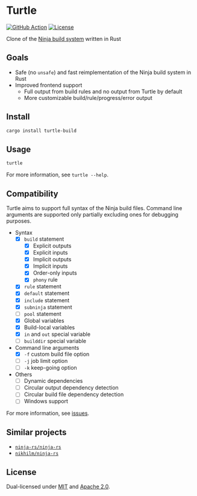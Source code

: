 # Turtle

[![GitHub Action](https://img.shields.io/github/workflow/status/raviqqe/turtle/test?style=flat-square)](https://github.com/raviqqe/turtle/actions)
[![License](https://img.shields.io/badge/license-MIT%20%2B%20Apache%202.0-yellow?style=flat-square)](#License)

Clone of the [Ninja build system](https://github.com/ninja-build/ninja) written in Rust

## Goals

- Safe (no `unsafe`) and fast reimplementation of the Ninja build system in Rust
- Improved frontend support
  - Full output from build rules and no output from Turtle by default
  - More customizable build/rule/progress/error output

## Install

```sh
cargo install turtle-build
```

## Usage

```sh
turtle
```

For more information, see `turtle --help`.

## Compatibility

Turtle aims to support full syntax of the Ninja build files. Command line arguments are supported only partially excluding ones for debugging purposes.

- Syntax
  - [x] `build` statement
    - [x] Explicit outputs
    - [x] Explicit inputs
    - [x] Implicit outputs
    - [x] Implicit inputs
    - [x] Order-only inputs
    - [x] `phony` rule
  - [x] `rule` statement
  - [x] `default` statement
  - [x] `include` statement
  - [x] `subninja` statement
  - [ ] `pool` statement
  - [x] Global variables
  - [x] Build-local variables
  - [x] `in` and `out` special variable
  - [ ] `builddir` special variable
- Command line arguments
  - [x] `-f` custom build file option
  - [ ] `-j` job limit option
  - [ ] `-k` keep-going option
- Others
  - [ ] Dynamic dependencies
  - [ ] Circular output dependency detection
  - [ ] Circular build file dependency detection
  - [ ] Windows support

For more information, see [issues](https://github.com/raviqqe/turtle/issues).

## Similar projects

- [`ninja-rs/ninja-rs`](https://github.com/ninja-rs/ninja-rs)
- [`nikhilm/ninja-rs`](https://github.com/nikhilm/ninja-rs)

## License

Dual-licensed under [MIT](LICENSE-MIT) and [Apache 2.0](LICENSE-APACHE).
